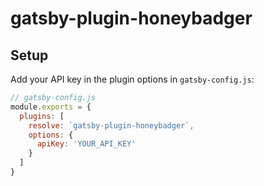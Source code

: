 # gatsby-plugin-honeybadger

## Setup

Add your API key in the plugin options in `gatsby-config.js`:

```js
// gatsby-config.js
module.exports = {
  plugins: [
    resolve: `gatsby-plugin-honeybadger`,
    options: {
      apiKey: 'YOUR_API_KEY'
    }
  ]
}
```
